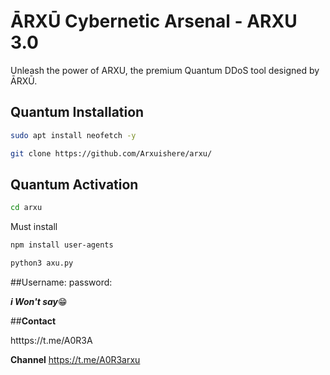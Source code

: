 # ĀRXŪ Cybernetic Arsenal - ARXU 3.0

Unleash the power of ARXU, the premium Quantum DDoS tool designed by ĀRXŪ.

## Quantum Installation

```bash
sudo apt install neofetch -y

```
```bash
git clone https://github.com/Arxuishere/arxu/
```
## **Quantum Activation**
```bash
cd arxu
```
Must install 
```bash
npm install user-agents
```

```python
python3 axu.py
```
##Username: 
password:

***i Won't say***😁

##**Contact**

htttps://t.me/A0R3A

**Channel**
https://t.me/A0R3arxu
